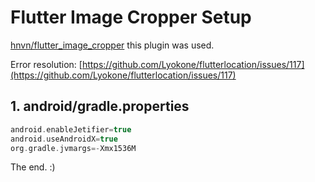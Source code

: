 # Flutter Image Cropper Setup

[hnvn/flutter_image_cropper](https://github.com/hnvn/flutter_image_cropper) this plugin was used.

Error resolution: [https://github.com/Lyokone/flutterlocation/issues/117](https://github.com/Lyokone/flutterlocation/issues/117)

## 1. android/gradle.properties

```gradle
android.enableJetifier=true
android.useAndroidX=true
org.gradle.jvmargs=-Xmx1536M
```

The end. :)
